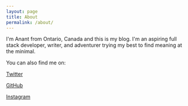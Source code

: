 ```yaml
---
layout: page
title: About
permalink: /about/
---
```


I'm Anant from Ontario, Canada and this is my blog. I'm an aspiring full stack developer, writer, and adventurer trying my best to find meaning at the minimal.

You can also find me on:

[Twitter](https://twitter.com/startanant)

[GitHub](https://github.com/startanant)

[Instagram](https://www.instagram.com/startanant/)

